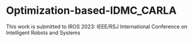 # Optimization-based-IDMC_CARLA
This work is submitted to IROS 2023: IEEE/RSJ International Conference on Intelligent Robots and Systems
